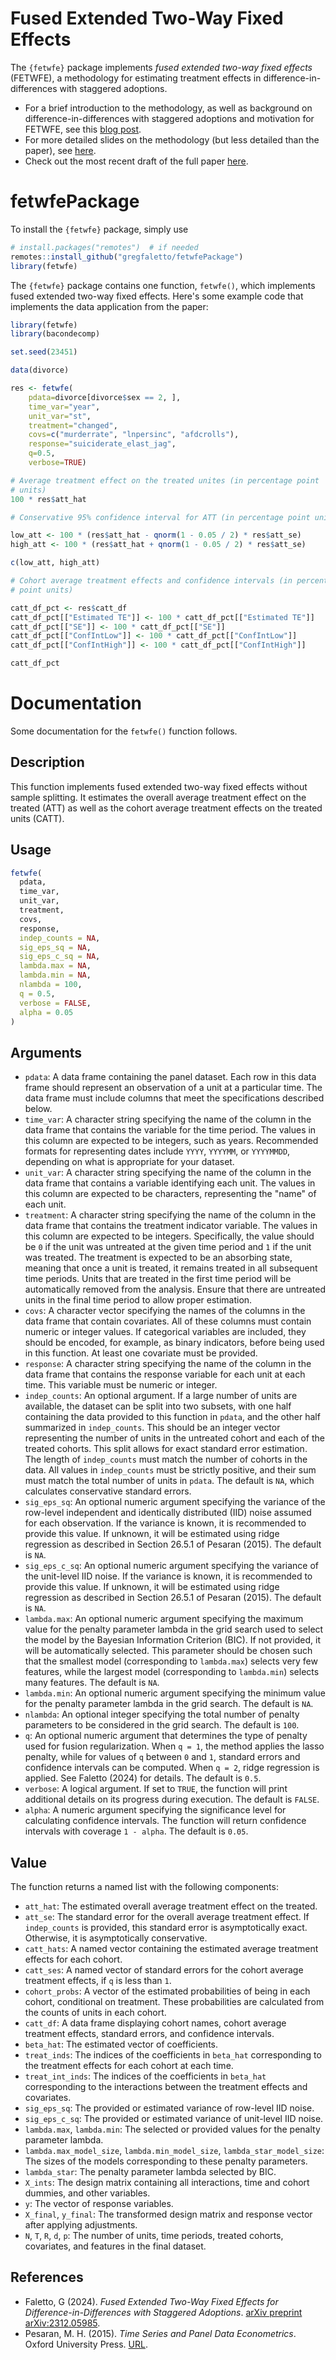 # Fused Extended Two-Way Fixed Effects

The `{fetwfe}` package implements *fused extended two-way fixed effects* (FETWFE), a methodology for estimating treatment effects in difference-in-differences with staggered adoptions.

* For a brief introduction to the methodology, as well as background on difference-in-differences with staggered adoptions and motivation for FETWFE, see this [blog post](https://gregoryfaletto.com/2023/12/13/new-paper-fused-extended-two-way-fixed-effects-for-difference-in-differences-with-staggered-adoptions/).
* For more detailed slides on the methodology (but less detailed than the paper), see [here](https://gregoryfaletto.com/2024/02/11/presentation-on-fused-extended-two-way-fixed-effects/).
* Check out the most recent draft of the full paper [here](https://arxiv.org/abs/2312.05985).

# fetwfePackage
 
To install the `{fetwfe}` package, simply use

```R
# install.packages("remotes")  # if needed
remotes::install_github("gregfaletto/fetwfePackage")
library(fetwfe)
```

The `{fetwfe}` package contains one function, `fetwfe()`, which implements fused extended two-way fixed effects. Here's some example code that implements the data application from the paper:

```R
library(fetwfe)
library(bacondecomp)

set.seed(23451)

data(divorce)

res <- fetwfe(
    pdata=divorce[divorce$sex == 2, ],
    time_var="year",
    unit_var="st",
    treatment="changed",
    covs=c("murderrate", "lnpersinc", "afdcrolls"),
    response="suiciderate_elast_jag",
    q=0.5,
    verbose=TRUE)

# Average treatment effect on the treated unites (in percentage point
# units)
100 * res$att_hat

# Conservative 95% confidence interval for ATT (in percentage point units)

low_att <- 100 * (res$att_hat - qnorm(1 - 0.05 / 2) * res$att_se)
high_att <- 100 * (res$att_hat + qnorm(1 - 0.05 / 2) * res$att_se)

c(low_att, high_att)

# Cohort average treatment effects and confidence intervals (in percentage
# point units)

catt_df_pct <- res$catt_df
catt_df_pct[["Estimated TE"]] <- 100 * catt_df_pct[["Estimated TE"]]
catt_df_pct[["SE"]] <- 100 * catt_df_pct[["SE"]]
catt_df_pct[["ConfIntLow"]] <- 100 * catt_df_pct[["ConfIntLow"]]
catt_df_pct[["ConfIntHigh"]] <- 100 * catt_df_pct[["ConfIntHigh"]]

catt_df_pct
```

# Documentation

Some documentation for the `fetwfe()` function follows.

## Description
This function implements fused extended two-way fixed effects without sample splitting. It estimates the overall average treatment effect on the treated (ATT) as well as the cohort average treatment effects on the treated units (CATT).

## Usage
```R
fetwfe(
  pdata,
  time_var,
  unit_var,
  treatment,
  covs,
  response,
  indep_counts = NA,
  sig_eps_sq = NA,
  sig_eps_c_sq = NA,
  lambda.max = NA,
  lambda.min = NA,
  nlambda = 100,
  q = 0.5,
  verbose = FALSE,
  alpha = 0.05
)
```

## Arguments
- `pdata`: A data frame containing the panel dataset. Each row in this data frame should represent an observation of a unit at a particular time. The data frame must include columns that meet the specifications described below.
- `time_var`: A character string specifying the name of the column in the data frame that contains the variable for the time period. The values in this column are expected to be integers, such as years. Recommended formats for representing dates include `YYYY`, `YYYYMM`, or `YYYYMMDD`, depending on what is appropriate for your dataset.
- `unit_var`: A character string specifying the name of the column in the data frame that contains a variable identifying each unit. The values in this column are expected to be characters, representing the "name" of each unit.
- `treatment`: A character string specifying the name of the column in the data frame that contains the treatment indicator variable. The values in this column are expected to be integers. Specifically, the value should be `0` if the unit was untreated at the given time period and `1` if the unit was treated. The treatment is expected to be an absorbing state, meaning that once a unit is treated, it remains treated in all subsequent time periods. Units that are treated in the first time period will be automatically removed from the analysis. Ensure that there are untreated units in the final time period to allow proper estimation.
- `covs`: A character vector specifying the names of the columns in the data frame that contain covariates. All of these columns must contain numeric or integer values. If categorical variables are included, they should be encoded, for example, as binary indicators, before being used in this function. At least one covariate must be provided.
- `response`: A character string specifying the name of the column in the data frame that contains the response variable for each unit at each time. This variable must be numeric or integer.
- `indep_counts`: An optional argument. If a large number of units are available, the dataset can be split into two subsets, with one half containing the data provided to this function in `pdata`, and the other half summarized in `indep_counts`. This should be an integer vector representing the number of units in the untreated cohort and each of the treated cohorts. This split allows for exact standard error estimation. The length of `indep_counts` must match the number of cohorts in the data. All values in `indep_counts` must be strictly positive, and their sum must match the total number of units in `pdata`. The default is `NA`, which calculates conservative standard errors.
- `sig_eps_sq`: An optional numeric argument specifying the variance of the row-level independent and identically distributed (IID) noise assumed for each observation. If the variance is known, it is recommended to provide this value. If unknown, it will be estimated using ridge regression as described in Section 26.5.1 of Pesaran (2015). The default is `NA`.
- `sig_eps_c_sq`: An optional numeric argument specifying the variance of the unit-level IID noise. If the variance is known, it is recommended to provide this value. If unknown, it will be estimated using ridge regression as described in Section 26.5.1 of Pesaran (2015). The default is `NA`.
- `lambda.max`: An optional numeric argument specifying the maximum value for the penalty parameter lambda in the grid search used to select the model by the Bayesian Information Criterion (BIC). If not provided, it will be automatically selected. This parameter should be chosen such that the smallest model (corresponding to `lambda.max`) selects very few features, while the largest model (corresponding to `lambda.min`) selects many features. The default is `NA`.
- `lambda.min`: An optional numeric argument specifying the minimum value for the penalty parameter lambda in the grid search. The default is `NA`.
- `nlambda`: An optional integer specifying the total number of penalty parameters to be considered in the grid search. The default is `100`.
- `q`: An optional numeric argument that determines the type of penalty used for fusion regularization. When `q = 1`, the method applies the lasso penalty, while for values of `q` between `0` and `1`, standard errors and confidence intervals can be computed. When `q = 2`, ridge regression is applied. See Faletto (2024) for details. The default is `0.5`.
- `verbose`: A logical argument. If set to `TRUE`, the function will print additional details on its progress during execution. The default is `FALSE`.
- `alpha`: A numeric argument specifying the significance level for calculating confidence intervals. The function will return confidence intervals with coverage `1 - alpha`. The default is `0.05`.

## Value
The function returns a named list with the following components:
- `att_hat`: The estimated overall average treatment effect on the treated.
- `att_se`: The standard error for the overall average treatment effect. If `indep_counts` is provided, this standard error is asymptotically exact. Otherwise, it is asymptotically conservative.
- `catt_hats`: A named vector containing the estimated average treatment effects for each cohort.
- `catt_ses`: A named vector of standard errors for the cohort average treatment effects, if `q` is less than `1`.
- `cohort_probs`: A vector of the estimated probabilities of being in each cohort, conditional on treatment. These probabilities are calculated from the counts of units in each cohort.
- `catt_df`: A data frame displaying cohort names, cohort average treatment effects, standard errors, and confidence intervals.
- `beta_hat`: The estimated vector of coefficients.
- `treat_inds`: The indices of the coefficients in `beta_hat` corresponding to the treatment effects for each cohort at each time.
- `treat_int_inds`: The indices of the coefficients in `beta_hat` corresponding to the interactions between the treatment effects and covariates.
- `sig_eps_sq`: The provided or estimated variance of row-level IID noise.
- `sig_eps_c_sq`: The provided or estimated variance of unit-level IID noise.
- `lambda.max`, `lambda.min`: The selected or provided values for the penalty parameter lambda.
- `lambda.max_model_size`, `lambda.min_model_size`, `lambda_star_model_size`: The sizes of the models corresponding to these penalty parameters.
- `lambda_star`: The penalty parameter lambda selected by BIC.
- `X_ints`: The design matrix containing all interactions, time and cohort dummies, and other variables.
- `y`: The vector of response variables.
- `X_final`, `y_final`: The transformed design matrix and response vector after applying adjustments.
- `N`, `T`, `R`, `d`, `p`: The number of units, time periods, treated cohorts, covariates, and features in the final dataset.


## References
- Faletto, G (2024). *Fused Extended Two-Way Fixed Effects for Difference-in-Differences with Staggered Adoptions*. [arXiv preprint arXiv:2312.05985](https://arxiv.org/abs/2312.05985).
- Pesaran, M. H. (2015). *Time Series and Panel Data Econometrics*. Oxford University Press. [URL](https://ideas.repec.org/b/oxp/obooks/9780198759980.html).

